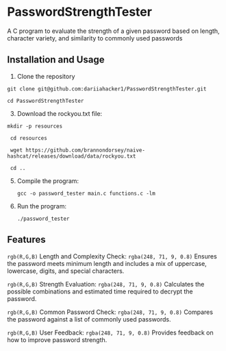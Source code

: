 # PasswordStrengthTester
A C program to evaluate the strength of a given password based on length, character variety, and similarity to commonly used passwords


## Installation and Usage

1. Clone the repository

`` git clone git@github.com:dariiahacker1/PasswordStrengthTester.git ``

``cd PasswordStrengthTester``

3. Download the rockyou.txt file:

`` mkdir -p resources ``

`` cd resources``

`` wget https://github.com/brannondorsey/naive-hashcat/releases/download/data/rockyou.txt``

`` cd ..``

5. Compile the program:
   
   `` gcc -o password_tester main.c functions.c -lm ``

7. Run the program:
 
   ``./password_tester``

## Features

`rgb(R,G,B)` Length and Complexity Check: `rgba(248, 71, 9, 0.8)` Ensures the password meets minimum length and includes a mix of uppercase, lowercase, digits, and special characters.

`rgb(R,G,B)` Strength Evaluation: `rgba(248, 71, 9, 0.8)` Calculates the possible combinations and estimated time required to decrypt the password.

`rgb(R,G,B)` Common Password Check: `rgba(248, 71, 9, 0.8)` Compares the password against a list of commonly used passwords.

`rgb(R,G,B)` User Feedback: `rgba(248, 71, 9, 0.8)` Provides feedback on how to improve password strength.

   
